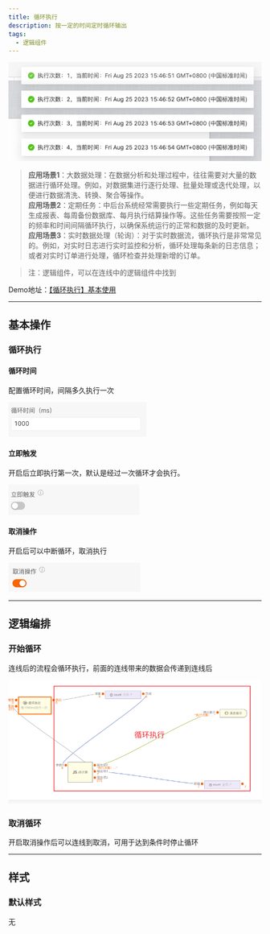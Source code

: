 ```yaml
---
title: 循环执行
description: 按一定的时间定时循环输出
tags:
  - 逻辑组件
---
```


![Alt text](img/image.png)

> **应用场景1**：大数据处理：在数据分析和处理过程中，往往需要对大量的数据进行循环处理。例如，对数据集进行逐行处理、批量处理或迭代处理，以便进行数据清洗、转换、聚合等操作。\
**应用场景2**：定期任务：中后台系统经常需要执行一些定期任务，例如每天生成报表、每周备份数据库、每月执行结算操作等。这些任务需要按照一定的频率和时间间隔循环执行，以确保系统运行的正常和数据的及时更新。\
**应用场景3**：实时数据处理（轮询）：对于实时数据流，循环执行是非常常见的。例如，对实时日志进行实时监控和分析，循环处理每条新的日志信息；或者对实时订单进行处理，循环检查并处理新增的订单。

> 注：逻辑组件，可以在连线中的逻辑组件中找到

Demo地址：[【循环执行】基本使用](https://my.mybricks.world/mybricks-pc-page/index.html?id=471499702341701)

----

## 基本操作
### 循环执行
#### 循环时间
配置循环时间，间隔多久执行一次

![Alt text](img/image-1.png)

#### 立即触发
开启后立即执行第一次，默认是经过一次循环才会执行。

![Alt text](img/image-2.png)

#### 取消操作
开启后可以中断循环，取消执行

![Alt text](img/image-3.png)

----

## 逻辑编排
### 开始循环
连线后的流程会循环执行，前面的连线带来的数据会传递到连线后

![Alt text](img/image-4.png)

### 取消循环

开启取消操作后可以连线到取消，可用于达到条件时停止循环

----

## 样式
### 默认样式
无